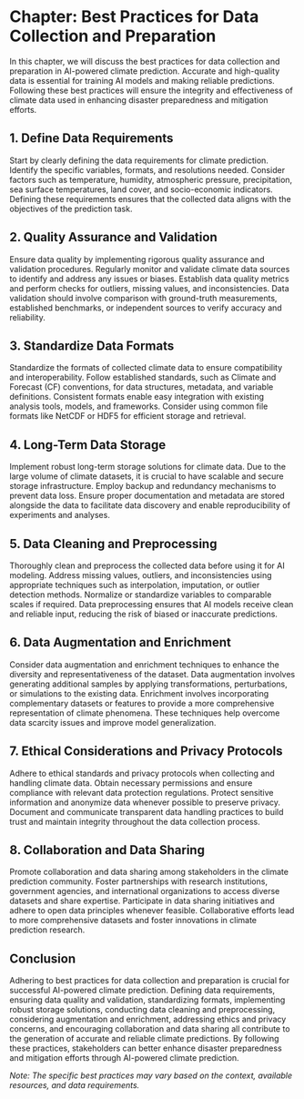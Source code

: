 Chapter: Best Practices for Data Collection and Preparation
===========================================================

In this chapter, we will discuss the best practices for data collection and preparation in AI-powered climate prediction. Accurate and high-quality data is essential for training AI models and making reliable predictions. Following these best practices will ensure the integrity and effectiveness of climate data used in enhancing disaster preparedness and mitigation efforts.

**1. Define Data Requirements**
-------------------------------

Start by clearly defining the data requirements for climate prediction. Identify the specific variables, formats, and resolutions needed. Consider factors such as temperature, humidity, atmospheric pressure, precipitation, sea surface temperatures, land cover, and socio-economic indicators. Defining these requirements ensures that the collected data aligns with the objectives of the prediction task.

**2. Quality Assurance and Validation**
---------------------------------------

Ensure data quality by implementing rigorous quality assurance and validation procedures. Regularly monitor and validate climate data sources to identify and address any issues or biases. Establish data quality metrics and perform checks for outliers, missing values, and inconsistencies. Data validation should involve comparison with ground-truth measurements, established benchmarks, or independent sources to verify accuracy and reliability.

**3. Standardize Data Formats**
-------------------------------

Standardize the formats of collected climate data to ensure compatibility and interoperability. Follow established standards, such as Climate and Forecast (CF) conventions, for data structures, metadata, and variable definitions. Consistent formats enable easy integration with existing analysis tools, models, and frameworks. Consider using common file formats like NetCDF or HDF5 for efficient storage and retrieval.

**4. Long-Term Data Storage**
-----------------------------

Implement robust long-term storage solutions for climate data. Due to the large volume of climate datasets, it is crucial to have scalable and secure storage infrastructure. Employ backup and redundancy mechanisms to prevent data loss. Ensure proper documentation and metadata are stored alongside the data to facilitate data discovery and enable reproducibility of experiments and analyses.

**5. Data Cleaning and Preprocessing**
--------------------------------------

Thoroughly clean and preprocess the collected data before using it for AI modeling. Address missing values, outliers, and inconsistencies using appropriate techniques such as interpolation, imputation, or outlier detection methods. Normalize or standardize variables to comparable scales if required. Data preprocessing ensures that AI models receive clean and reliable input, reducing the risk of biased or inaccurate predictions.

**6. Data Augmentation and Enrichment**
---------------------------------------

Consider data augmentation and enrichment techniques to enhance the diversity and representativeness of the dataset. Data augmentation involves generating additional samples by applying transformations, perturbations, or simulations to the existing data. Enrichment involves incorporating complementary datasets or features to provide a more comprehensive representation of climate phenomena. These techniques help overcome data scarcity issues and improve model generalization.

**7. Ethical Considerations and Privacy Protocols**
---------------------------------------------------

Adhere to ethical standards and privacy protocols when collecting and handling climate data. Obtain necessary permissions and ensure compliance with relevant data protection regulations. Protect sensitive information and anonymize data whenever possible to preserve privacy. Document and communicate transparent data handling practices to build trust and maintain integrity throughout the data collection process.

**8. Collaboration and Data Sharing**
-------------------------------------

Promote collaboration and data sharing among stakeholders in the climate prediction community. Foster partnerships with research institutions, government agencies, and international organizations to access diverse datasets and share expertise. Participate in data sharing initiatives and adhere to open data principles whenever feasible. Collaborative efforts lead to more comprehensive datasets and foster innovations in climate prediction research.

**Conclusion**
--------------

Adhering to best practices for data collection and preparation is crucial for successful AI-powered climate prediction. Defining data requirements, ensuring data quality and validation, standardizing formats, implementing robust storage solutions, conducting data cleaning and preprocessing, considering augmentation and enrichment, addressing ethics and privacy concerns, and encouraging collaboration and data sharing all contribute to the generation of accurate and reliable climate predictions. By following these practices, stakeholders can better enhance disaster preparedness and mitigation efforts through AI-powered climate prediction.

*Note: The specific best practices may vary based on the context, available resources, and data requirements.*
